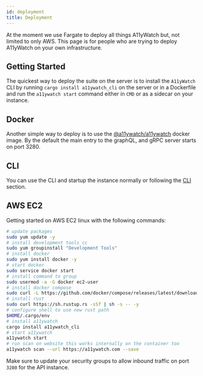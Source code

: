 ```yaml
---
id: deployment
title: Deployment
---
```


At the moment we use Fargate to deploy all things A11yWatch but, not limited to only AWS. This page is for people who are trying to deploy A11yWatch on your own infrastructure.

## Getting Started

The quickest way to deploy the suite on the server is to install the `A11yWatch` CLI by running `cargo install a11ywatch_cli` on the server or in a Dockerfile and run the `a11ywatch start` command either in `CMD` or as a sidecar on your instance.

## Docker

Another simple way to deploy is to use the [@a11ywatch/a11ywatch](https://hub.docker.com/r/a11ywatch/a11ywatch) docker image. By the default the main entry to the graphQL, and gRPC server starts on port 3280.

## CLI

You can use the CLI and startup the instance normally or following the [CLI](./cli.md#deploying-remotely) section.

## AWS EC2

Getting started on AWS EC2 linux with the following commands:

```sh
# update packages
sudo yum update -y
# install development tools cc
sudo yum groupinstall "Development Tools"
# install docker
sudo yum install docker -y
# start docker
sudo service docker start
# install command to group
sudo usermod -a -G docker ec2-user
# install docker compose
sudo curl -L https://github.com/docker/compose/releases/latest/download/docker-compose-$(uname -s)-$(uname -m) -o /usr/local/bin/docker-compose
# install rust
sudo curl https://sh.rustup.rs -sSf | sh -s -- -y
# configure shell to use new rust path
$HOME/.cargo/env
# install a11ywatch
cargo install a11ywatch_cli
# start a11ywatch
a11ywatch start
# run scan on website this works internally on the container too
a11ywatch scan --url https://a11ywatch.com --save
```

Make sure to update your security groups to allow inbound traffic on port `3280` for the API instance.

